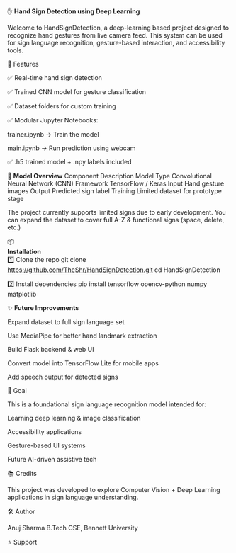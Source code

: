 
✋ **Hand Sign Detection using Deep Learning**

Welcome to HandSignDetection, a deep-learning based project designed to recognize hand gestures from live camera feed.
This system can be used for sign language recognition, gesture-based interaction, and accessibility tools.

🚀 Features

✅ Real-time hand sign detection

✅ Trained CNN model for gesture classification

✅ Dataset folders for custom training

✅ Modular Jupyter Notebooks:

trainer.ipynb → Train the model

main.ipynb → Run prediction using webcam

✅ .h5 trained model + .npy labels included

🧠 **Model Overview**
Component	Description
Model Type	Convolutional Neural Network (CNN)
Framework	TensorFlow / Keras
Input	Hand gesture images
Output	Predicted sign label
Training	Limited dataset for prototype stage

The project currently supports limited signs due to early development.
You can expand the dataset to cover full A-Z & functional signs (space, delete, etc.)

📦 <br>**Installation**</br>
1️⃣ Clone the repo
git clone https://github.com/TheShr/HandSignDetection.git
cd HandSignDetection

2️⃣ Install dependencies
pip install tensorflow opencv-python numpy matplotlib


✨ **Future Improvements**

Expand dataset to full sign language set

Use MediaPipe for better hand landmark extraction

Build Flask backend & web UI

Convert model into TensorFlow Lite for mobile apps

Add speech output for detected signs

🎯 Goal

This is a foundational sign language recognition model intended for:

Learning deep learning & image classification

Accessibility applications

Gesture-based UI systems

Future AI-driven assistive tech

📚 Credits

This project was developed to explore Computer Vision + Deep Learning applications in sign language understanding.

🛠️ Author

Anuj Sharma
B.Tech CSE, Bennett University

⭐ Support


